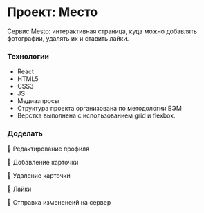 # Проект: Место
Сервис Mesto: интерактивная страница, куда можно добавлять фотографии, удалять их и ставить лайки.

### Технологии
* React
* HTML5
* CSS3
* JS
* Медиазпросы
* Структура проекта организована по методологии БЭМ
* Верстка выполнена с использованием grid и flexbox.

### Доделать

:black_square_button: Редактирование профиля

:black_square_button: Добавление карточки

:black_square_button: Удаление карточки

:black_square_button: Лайки

:black_square_button: Отправка измененеий на сервер

